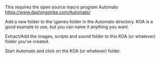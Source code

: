 This requires the open source macro program Automato https://www.dashingstrike.com/Automato/

Add a new folder to the \games folder in the Automato directory. KOA is a good example to use, but you can name it anything you want.

Extract/Add the images, scripts and sound folder to this KOA (or whatever) folder you've created.

Start Automato and click on the KOA (or whatever) folder.
